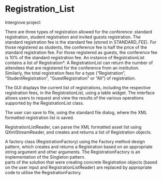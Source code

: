 # Registration_List
Intergrove project

There are three types of registration allowed for the conference: standard registration, student registration and invited guests registration. The standard registration fee is the 
standard fee (stored in STANDARD_FEE). For those registered as students, the conference fee is half the price of the standard registration fee. For those registered as 
guests, the conference fee is 10% of the standard registration fee. An instance of RegistrationList contains a list of Registration*. 
A RegistrationList can return the number of attendees that are registered for the conference from an 
institution. Similarly, the total registration fees for a type (“Registration”, “StudentRegistration”, “GuestRegistration” or “All”) of registration.

The GUI displays the current list of registrations, including the respective registration fees, in the 
RegistrationList, using a table widget. The interface allows users to request and view the results of the various operations supported by the 
RegistrationList class.  

The user can save to file, using the standard file dialog, where the XML formatted registration list is saved. 

RegistrationListReader, can parse the XML formatted asset list using QXmlStreamReader, and creates and returns a list of Registration objects.  

A factory class (RegistrationFactory) using the Factory method design pattern, which creates and returns a Registration based on an appropriate string 
argument and other arguments. The RegistrationFactory is an implementation of the Singleton pattern.   
parts of the solution that were creating concrete Registration objects (based on the user input and 
RegistrationListReader) are replaced by appropriate code to utilise the RegistrationFactory. 
